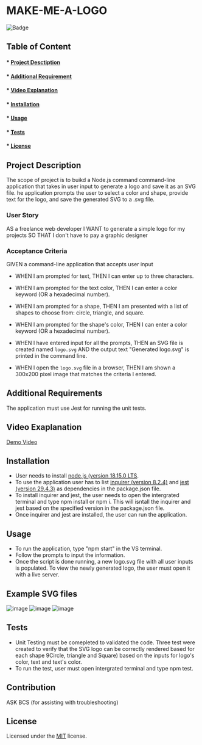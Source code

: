 # MAKE-ME-A-LOGO

![Badge](https://img.shields.io/badge/license-MIT-green?style=plastic&logo=appveyor)

## Table of Content
#### * [Project Desctiption](#description)
#### * [Additional Requirement](#requirements)
#### * [Video Explanation](#video)
#### * [Installation](#installation)
#### * [Usage](#usage)
#### * [Tests](#tests)
#### * [License](#license)

## Project Description
The scope of project is to buikd a Node.js command command-line application that takes in user input to generate a logo and save it as an SVG file. he application prompts the user to select a color and shape, provide text for the logo, and save the generated SVG to a .svg file.

### User Story
AS a freelance web developer
I WANT to generate a simple logo for my projects
SO THAT I don't have to pay a graphic designer

### Acceptance Criteria
GIVEN a command-line application that accepts user input

- WHEN I am prompted for text, THEN I can enter up to three characters.

- WHEN I am prompted for the text color, THEN I can enter a color keyword (OR a hexadecimal number).

- WHEN I am prompted for a shape, THEN I am presented with a list of shapes to choose from: circle, triangle, and square.

- WHEN I am prompted for the shape's color, THEN I can enter a color keyword (OR a hexadecimal number).

- WHEN I have entered input for all the prompts, THEN an SVG file is created named `logo.svg` AND the output text "Generated logo.svg" is printed in the command line.

- WHEN I open the `logo.svg` file in a browser, THEN I am shown a 300x200 pixel image that matches the criteria I entered. 

## Additional Requirements
The application must use Jest for running the unit tests. 

## Video Exaplanation
[Demo Video](https://drive.google.com/file/d/13TIT1ZSCyBXLcWkdMefNdlPF_4Z96-W9/view)


## Installation
- User needs to install [node.js (version 18.15.0 LTS](https://nodejs.org/en/).
- To use the application user has to list [inquirer (version 8.2.4)](https://www.npmjs.com/package/inquirer/v/8.2.4) and [jest (version 29.4.3)](https://jestjs.io/docs/29.4/getting-started) as dependencies in the package.json file.
- To install inquirer and jest, the user needs to open the intergrated terminal and type npm install or npm i. This will isntall the inquirer and jest based on the specified version in the package.json file. 
- Once inquirer and jest are installed, the user can run the application. 


## Usage
- To run the application, type "npm start" in the VS terminal. 
- Follow the prompts to input the information.
- Once the script is done running, a new logo.svg file with all user inputs is populated. To view the newly generated logo, the user must open it with a live server. 

## Example SVG files
![image](https://user-images.githubusercontent.com/118693401/224606719-d3a0cbe4-52e3-4dcf-ac06-356cf8240da0.png)
![image](https://user-images.githubusercontent.com/118693401/224606748-742fca12-ef80-41e3-a255-035e20fb7600.png)
![image](https://user-images.githubusercontent.com/118693401/224606764-6a977b32-3f11-4258-a3e6-a4a4e3b56b8a.png)


## Tests
- Unit Testing must be comepleted to validated the code. Three test were created to verify that the SVG logo can be correctly rendered based for each shape 9Circle, triangle and Square) based on the inputs for logo's color, text and text's color.
- To run the test, user must open intergrated terminal and type npm test. 


## Contribution
ASK BCS (for assisting with troubleshooting) 

## License
Licensed under the [MIT](https://choosealicense.com/licenses/mit/) license.
